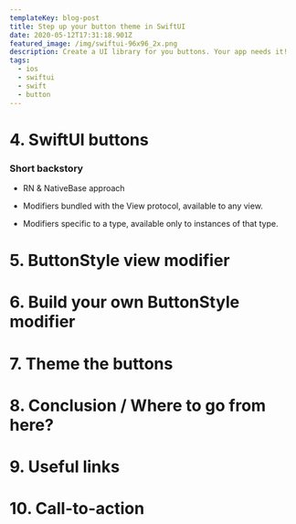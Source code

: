 ```yaml
---
templateKey: blog-post
title: Step up your button theme in SwiftUI
date: 2020-05-12T17:31:18.901Z
featured_image: /img/swiftui-96x96_2x.png
description: Create a UI library for you buttons. Your app needs it!
tags:
  - ios
  - swiftui
  - swift
  - button
---
```

# 4. SwiftUI buttons



### Short backstory

* RN & NativeBase approach



* Modifiers bundled with the View protocol, available to any view.
* Modifiers specific to a type, available only to instances of that type.

# 5. ButtonStyle view modifier



# 6. Build your own ButtonStyle modifier



# 7. Theme the buttons



# 8. Conclusion / Where to go from here?



# 9. Useful links



# 10. Call-to-action
